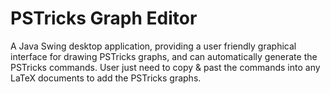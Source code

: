 PSTricks Graph Editor
===================

A Java Swing desktop application, providing a user friendly graphical interface for drawing PSTricks graphs, and can automatically generate the PSTricks commands. User just need to copy &amp; past the commands into any LaTeX documents to add the PSTricks graphs.
